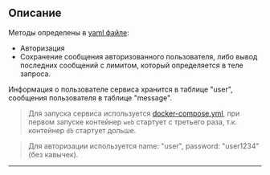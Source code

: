 
## Описание

Методы определены в [yaml файле](./TestServiceSpetification.yaml):
- Авторизация
- Сохранение сообщения авторизованного пользователя, либо вывод
  последних сообщений с лимитом, который определяется в теле запроса.

Информация о пользователе сервиса хранится в таблице "user", 
сообщения пользователя в таблице "message".

> Для запуска сервиса используется [docker-compose.yml](./docker-compose.yml), 
> при первом запуске контейнер `web` стартует с третьего раза, 
> т.к. контейнер `db` стартует дольше.

> Для авторизации используется name: "user",  password: "user1234" (без кавычек).
____________
